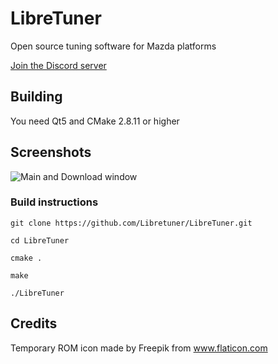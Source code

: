 LibreTuner
=========
Open source tuning software for Mazda platforms

[Join the Discord server](https://discord.gg/Sdh3mV)

Building
--------
You need Qt5 and CMake 2.8.11 or higher

Screenshots
-----------
![Main and Download window](https://user-images.githubusercontent.com/3116133/37375434-eff414a6-26f5-11e8-9922-91ad76e49e50.png)

### Build instructions

`git clone https://github.com/Libretuner/LibreTuner.git`

`cd LibreTuner`

`cmake .`

`make`

`./LibreTuner`


Credits
-------
Temporary ROM icon made by Freepik from www.flaticon.com 
